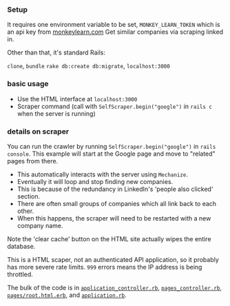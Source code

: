 ### Setup

It requires one environment variable to be set, `MONKEY_LEARN_TOKEN` which is an api key from
[monkeylearn.com](http://monkeylearn.com) 
Get similar companies via scraping linked in.

Other than that, it's standard Rails:

`clone`, `bundle` `rake db:create db:migrate`, `localhost:3000`

### basic usage

  - Use the HTML interface at `localhost:3000`
  - Scraper command (call with `SelfScraper.begin("google")` in `rails c` when the server is running)

### details on scraper

You can run the crawler by running `SelfScraper.begin("google")` in `rails console`. This example will start
at the Google  page and move to "related" pages from there.
- This automatically interacts with the server using `Mechanize`.
- Eventually it will loop and stop finding new companies.
- This is because of the redundancy in LinkedIn's 'people also clicked' section.
- There are often small groups of companies which all link back to each other.
- When this happens, the scraper will need to be restarted with a new company name. 

Note the 'clear cache' button on the HTML site actually wipes the
entire database.  

This is a HTML scaper, not an authenticated API application, so it probably has
more severe rate limits. `999` errors means the IP address is being throttled. 

The bulk of the code is in [`application_controller.rb`](https://github.com/MaxPleaner/tagger/blob/master/app/controllers/application_controller.rb),
[`pages_controller.rb`](https://github.com/MaxPleaner/tagger/blob/master/app/controllers/pages_controller.rb),
[`pages/root.html.erb`](https://github.com/MaxPleaner/tagger/blob/master/app/views/pages/root.html.erb),
and [`application.rb`](https://github.com/MaxPleaner/tagger/blob/master/config/application.rb).